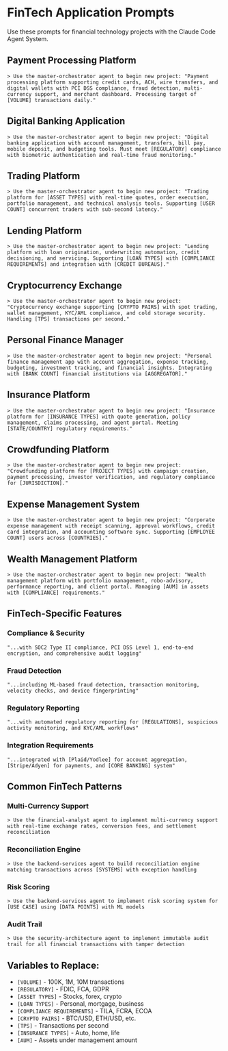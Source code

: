 # FinTech Application Prompts

Use these prompts for financial technology projects with the Claude Code Agent System.

## Payment Processing Platform

```
> Use the master-orchestrator agent to begin new project: "Payment processing platform supporting credit cards, ACH, wire transfers, and digital wallets with PCI DSS compliance, fraud detection, multi-currency support, and merchant dashboard. Processing target of [VOLUME] transactions daily."
```

## Digital Banking Application

```
> Use the master-orchestrator agent to begin new project: "Digital banking application with account management, transfers, bill pay, mobile deposit, and budgeting tools. Must meet [REGULATORY] compliance with biometric authentication and real-time fraud monitoring."
```

## Trading Platform

```
> Use the master-orchestrator agent to begin new project: "Trading platform for [ASSET TYPES] with real-time quotes, order execution, portfolio management, and technical analysis tools. Supporting [USER COUNT] concurrent traders with sub-second latency."
```

## Lending Platform

```
> Use the master-orchestrator agent to begin new project: "Lending platform with loan origination, underwriting automation, credit decisioning, and servicing. Supporting [LOAN TYPES] with [COMPLIANCE REQUIREMENTS] and integration with [CREDIT BUREAUS]."
```

## Cryptocurrency Exchange

```
> Use the master-orchestrator agent to begin new project: "Cryptocurrency exchange supporting [CRYPTO PAIRS] with spot trading, wallet management, KYC/AML compliance, and cold storage security. Handling [TPS] transactions per second."
```

## Personal Finance Manager

```
> Use the master-orchestrator agent to begin new project: "Personal finance management app with account aggregation, expense tracking, budgeting, investment tracking, and financial insights. Integrating with [BANK COUNT] financial institutions via [AGGREGATOR]."
```

## Insurance Platform

```
> Use the master-orchestrator agent to begin new project: "Insurance platform for [INSURANCE TYPES] with quote generation, policy management, claims processing, and agent portal. Meeting [STATE/COUNTRY] regulatory requirements."
```

## Crowdfunding Platform

```
> Use the master-orchestrator agent to begin new project: "Crowdfunding platform for [PROJECT TYPES] with campaign creation, payment processing, investor verification, and regulatory compliance for [JURISDICTION]."
```

## Expense Management System

```
> Use the master-orchestrator agent to begin new project: "Corporate expense management with receipt scanning, approval workflows, credit card integration, and accounting software sync. Supporting [EMPLOYEE COUNT] users across [COUNTRIES]."
```

## Wealth Management Platform

```
> Use the master-orchestrator agent to begin new project: "Wealth management platform with portfolio management, robo-advisory, performance reporting, and client portal. Managing [AUM] in assets with [COMPLIANCE] requirements."
```

## FinTech-Specific Features

### Compliance & Security
```
"...with SOC2 Type II compliance, PCI DSS Level 1, end-to-end encryption, and comprehensive audit logging"
```

### Fraud Detection
```
"...including ML-based fraud detection, transaction monitoring, velocity checks, and device fingerprinting"
```

### Regulatory Reporting
```
"...with automated regulatory reporting for [REGULATIONS], suspicious activity monitoring, and KYC/AML workflows"
```

### Integration Requirements
```
"...integrated with [Plaid/Yodlee] for account aggregation, [Stripe/Adyen] for payments, and [CORE BANKING] system"
```

## Common FinTech Patterns

### Multi-Currency Support
```
> Use the financial-analyst agent to implement multi-currency support with real-time exchange rates, conversion fees, and settlement reconciliation
```

### Reconciliation Engine
```
> Use the backend-services agent to build reconciliation engine matching transactions across [SYSTEMS] with exception handling
```

### Risk Scoring
```
> Use the backend-services agent to implement risk scoring system for [USE CASE] using [DATA POINTS] with ML models
```

### Audit Trail
```
> Use the security-architecture agent to implement immutable audit trail for all financial transactions with tamper detection
```

## Variables to Replace:
- `[VOLUME]` - 100K, 1M, 10M transactions
- `[REGULATORY]` - FDIC, FCA, GDPR
- `[ASSET TYPES]` - Stocks, forex, crypto
- `[LOAN TYPES]` - Personal, mortgage, business
- `[COMPLIANCE REQUIREMENTS]` - TILA, FCRA, ECOA
- `[CRYPTO PAIRS]` - BTC/USD, ETH/USD, etc.
- `[TPS]` - Transactions per second
- `[INSURANCE TYPES]` - Auto, home, life
- `[AUM]` - Assets under management amount